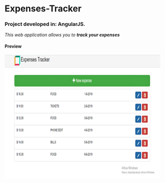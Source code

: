 # Expenses-Tracker

### Project developed in: AngularJS.

*This web application allows you to **track your expenses***

#### Preview
<img src="preview.png" width="750" height="400">